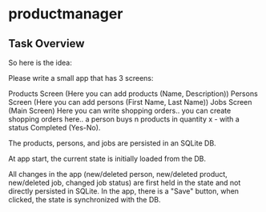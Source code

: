 # productmanager

## Task Overview

So here is the idea:

Please write a small app that has 3 screens:

Products Screen (Here you can add products (Name, Description))
Persons Screen (Here you can add persons (First Name, Last Name))
Jobs Screen (Main Screen) Here you can write shopping orders.. you can create shopping orders here.. a person buys n products in quantity x - with a status Completed (Yes-No).

The products, persons, and jobs are persisted in an SQLite DB.

At app start, the current state is initially loaded from the DB.

All changes in the app (new/deleted person, new/deleted product, new/deleted job, changed job status) are first held in the state and not directly persisted in SQLite.
In the app, there is a "Save" button, when clicked, the state is synchronized with the DB.
